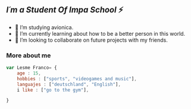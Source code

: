 ## *I´m a Student Of Impa School* ⚡

- 🔭 I’m studying avionica.
- 🌱 I’m currently learning about how to be a better person in this world.
- 👯 I’m looking to collaborate on future projects with my friends.
### **More about me**

```javascript
var Lesme Franco= {
    age : 15,
    hobbies : ["sports", "videogames and music"],
    languajes : ["deutschland", "English"],
    i like : ["go to the gym"],

}
```
